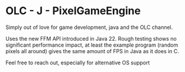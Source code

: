# OLC - J - PixelGameEngine

Simply out of love for game development, java and the OLC channel.

Uses the new FFM API introduced in Java 22. Rough testing shows no significant performance impact,
at least the example program (random pixels all around) gives the same amount of FPS in Java as it does in C.

Feel free to reach out, especially for alternative OS support